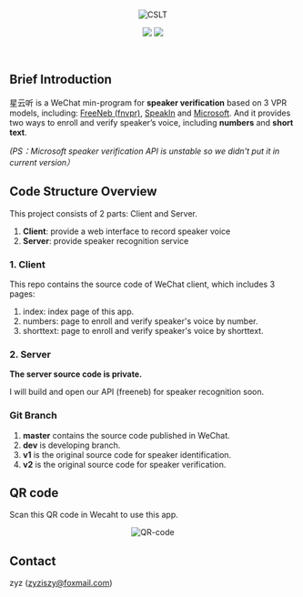 
<br>

<p align="center">
<img src="https://github.com/zyzisyz/vpr-wx-client2.0/blob/master/images/cslt.jpg" alt="CSLT">
</p>
<p align="center">
<img src="https://img.shields.io/badge/powered%20by-CSLT-green.svg?style=flat-square">
<img src="https://img.shields.io/badge/build-passing-brightgreen.svg?style=flat-square">
</p>
<br>

## Brief Introduction

星云听 is a WeChat min-program for **speaker verification** based on 3 VPR models, including: [FreeNeb (fnvpr)](www.freeneb.com/
), [SpeakIn](http://www.speakin.mobi/pages/index.html) and [Microsoft](https://azure.microsoft.com/en-us/services/cognitive-services/speaker-recognition/). And it provides two ways to enroll and verify speaker’s voice, including **numbers** and **short text**.

*(PS：Microsoft speaker verification API is unstable so we didn't put it in current version）*

## Code Structure Overview

This project consists of 2 parts: Client and Server.

1. **Client**: provide a web interface to record speaker voice
2. **Server**: provide speaker recognition service

### 1. Client

This repo contains the source code of WeChat client, which includes 3 pages:

1. index: index page of this app.
2. numbers: page to enroll and verify speaker's voice by number.
3. shorttext: page to enroll and verify speaker's voice by shorttext.

### 2. Server

**The server source code is private.**

I will build and open our API (freeneb) for speaker recognition soon.

### Git Branch

1. **master** contains the source code published in WeChat.
2. **dev** is developing branch.
3. **v1** is the original source code for speaker identification.
4. **v2** is the original source code for speaker verification.

## QR code

Scan this QR code in Wecaht to use this app.

<p align="center">
<img src="https://github.com/zyzisyz/vpr-wx-client2.0/blob/master/images/QR-code.jpg" alt="QR-code">
</p>

## Contact

zyz (zyziszy@foxmail.com)
